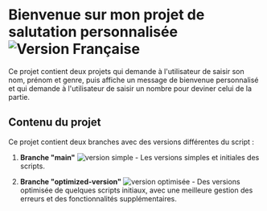 # Bienvenue sur mon projet de salutation personnalisée ![Version Française](https://img.shields.io/badge/langue-français-blue)

Ce projet contient deux projets qui demande à l'utilisateur de saisir son nom, prénom et genre, puis affiche un message de bienvenue personnalisé et qui demande à l'utilisateur de saisir un nombre pour deviner celui de la partie.

## Contenu du projet

Ce projet contient deux branches avec des versions différentes du script :

1. **Branche "main"** ![version simple](https://img.shields.io/badge/version-simple-green) - Les versions simples et initiales des scripts.

2. **Branche "optimized-version"** ![version optimisée](https://img.shields.io/badge/version-optimisée-g) - Des versions optimisée de quelques scripts initiaux, avec une meilleure gestion des erreurs et des fonctionnalités supplémentaires.
